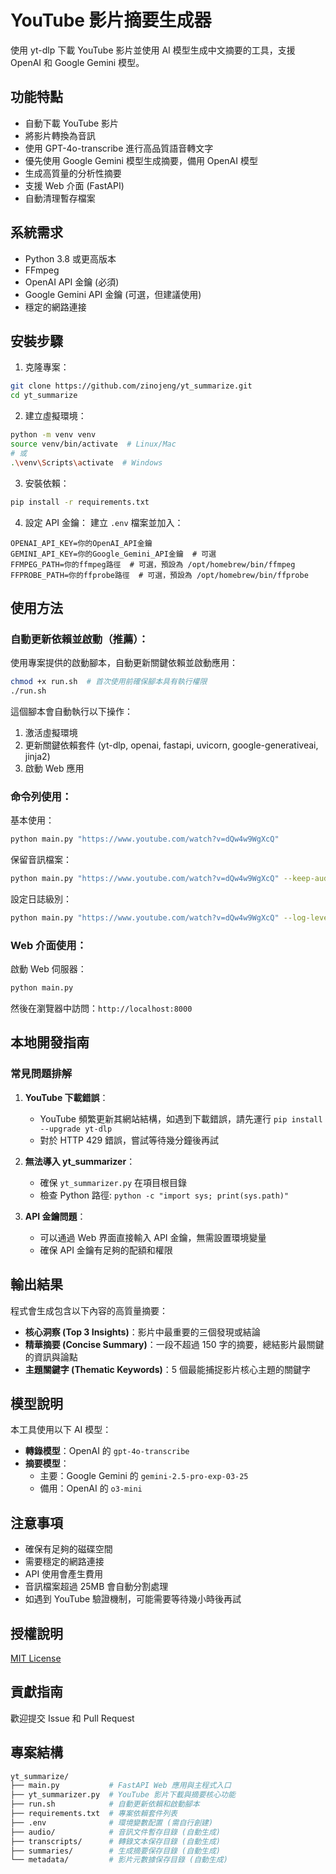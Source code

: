 # YouTube 影片摘要生成器

使用 yt-dlp 下載 YouTube 影片並使用 AI 模型生成中文摘要的工具，支援 OpenAI 和 Google Gemini 模型。

## 功能特點

- 自動下載 YouTube 影片
- 將影片轉換為音訊
- 使用 GPT-4o-transcribe 進行高品質語音轉文字
- 優先使用 Google Gemini 模型生成摘要，備用 OpenAI 模型 
- 生成高質量的分析性摘要
- 支援 Web 介面 (FastAPI)
- 自動清理暫存檔案

## 系統需求

- Python 3.8 或更高版本
- FFmpeg
- OpenAI API 金鑰 (必須)
- Google Gemini API 金鑰 (可選，但建議使用)
- 穩定的網路連接

## 安裝步驟

1. 克隆專案：
```bash
git clone https://github.com/zinojeng/yt_summarize.git
cd yt_summarize
```

2. 建立虛擬環境：
```bash
python -m venv venv
source venv/bin/activate  # Linux/Mac
# 或
.\venv\Scripts\activate  # Windows
```

3. 安裝依賴：
```bash
pip install -r requirements.txt
```

4. 設定 API 金鑰：
建立 `.env` 檔案並加入：
```env
OPENAI_API_KEY=你的OpenAI_API金鑰
GEMINI_API_KEY=你的Google_Gemini_API金鑰  # 可選
FFMPEG_PATH=你的ffmpeg路徑  # 可選，預設為 /opt/homebrew/bin/ffmpeg
FFPROBE_PATH=你的ffprobe路徑  # 可選，預設為 /opt/homebrew/bin/ffprobe
```

## 使用方法

### 自動更新依賴並啟動（推薦）：

使用專案提供的啟動腳本，自動更新關鍵依賴並啟動應用：
```bash
chmod +x run.sh  # 首次使用前確保腳本具有執行權限
./run.sh
```

這個腳本會自動執行以下操作：
1. 激活虛擬環境
2. 更新關鍵依賴套件 (yt-dlp, openai, fastapi, uvicorn, google-generativeai, jinja2)
3. 啟動 Web 應用

### 命令列使用：

基本使用：
```bash
python main.py "https://www.youtube.com/watch?v=dQw4w9WgXcQ"
```

保留音訊檔案：
```bash
python main.py "https://www.youtube.com/watch?v=dQw4w9WgXcQ" --keep-audio
```

設定日誌級別：
```bash
python main.py "https://www.youtube.com/watch?v=dQw4w9WgXcQ" --log-level DEBUG
```

### Web 介面使用：

啟動 Web 伺服器：
```bash
python main.py
```

然後在瀏覽器中訪問：`http://localhost:8000`

## 本地開發指南

### 常見問題排解

1. **YouTube 下載錯誤**：
   - YouTube 頻繁更新其網站結構，如遇到下載錯誤，請先運行 `pip install --upgrade yt-dlp`
   - 對於 HTTP 429 錯誤，嘗試等待幾分鐘後再試

2. **無法導入 yt_summarizer**：
   - 確保 `yt_summarizer.py` 在項目根目錄
   - 檢查 Python 路徑: `python -c "import sys; print(sys.path)"`

3. **API 金鑰問題**：
   - 可以通過 Web 界面直接輸入 API 金鑰，無需設置環境變量
   - 確保 API 金鑰有足夠的配額和權限

## 輸出結果

程式會生成包含以下內容的高質量摘要：

- **核心洞察 (Top 3 Insights)**：影片中最重要的三個發現或結論
- **精華摘要 (Concise Summary)**：一段不超過 150 字的摘要，總結影片最關鍵的資訊與論點
- **主題關鍵字 (Thematic Keywords)**：5 個最能捕捉影片核心主題的關鍵字

## 模型說明

本工具使用以下 AI 模型：

- **轉錄模型**：OpenAI 的 `gpt-4o-transcribe` 
- **摘要模型**：
  - 主要：Google Gemini 的 `gemini-2.5-pro-exp-03-25`
  - 備用：OpenAI 的 `o3-mini`

## 注意事項

- 確保有足夠的磁碟空間
- 需要穩定的網路連接
- API 使用會產生費用
- 音訊檔案超過 25MB 會自動分割處理
- 如遇到 YouTube 驗證機制，可能需要等待幾小時後再試

## 授權說明

[MIT License](LICENSE)

## 貢獻指南

歡迎提交 Issue 和 Pull Request

## 專案結構

```bash
yt_summarize/
├── main.py           # FastAPI Web 應用與主程式入口
├── yt_summarizer.py  # YouTube 影片下載與摘要核心功能
├── run.sh            # 自動更新依賴和啟動腳本
├── requirements.txt  # 專案依賴套件列表
├── .env              # 環境變數配置 (需自行創建)
├── audio/            # 音訊文件暫存目錄 (自動生成)
├── transcripts/      # 轉錄文本保存目錄 (自動生成)
├── summaries/        # 生成摘要保存目錄 (自動生成)
└── metadata/         # 影片元數據保存目錄 (自動生成)
```
